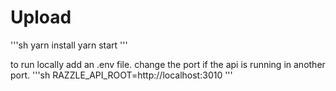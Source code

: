 # Upload

'''sh
yarn install
yarn start
'''

to run locally add an .env file. change the port if the api is running in another port.
'''sh
RAZZLE_API_ROOT=http://localhost:3010
'''
